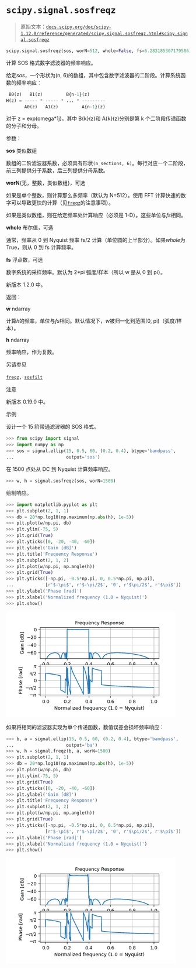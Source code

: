 # `scipy.signal.sosfreqz`

> 原始文本：[`docs.scipy.org/doc/scipy-1.12.0/reference/generated/scipy.signal.sosfreqz.html#scipy.signal.sosfreqz`](https://docs.scipy.org/doc/scipy-1.12.0/reference/generated/scipy.signal.sosfreqz.html#scipy.signal.sosfreqz)

```py
scipy.signal.sosfreqz(sos, worN=512, whole=False, fs=6.283185307179586)
```

计算 SOS 格式数字滤波器的频率响应。

给定*sos*，一个形状为(n, 6)的数组，其中包含数字滤波器的二阶段。计算系统函数的频率响应：

```py
 B0(z)   B1(z)         B{n-1}(z)
H(z) = ----- * ----- * ... * ---------
       A0(z)   A1(z)         A{n-1}(z) 
```

对于 z = exp(omega*1j)，其中 B{k}(z)和 A{k}(z)分别是第 k 个二阶段传递函数的分子和分母。

参数：

**sos** 类似数组

数组的二阶滤波器系数，必须具有形状`(n_sections, 6)`。每行对应一个二阶段，前三列提供分子系数，后三列提供分母系数。

**worN**{无，整数，类似数组}，可选

如果是单个整数，则计算那么多频率（默认为 N=512）。使用 FFT 计算快速的数字可以导致更快的计算（见[`freqz`](https://docs.scipy.org/doc/scipy-1.12.0/reference/generated/scipy.signal.freqz.html#scipy.signal.freqz "scipy.signal.freqz")的注意事项）。

如果是类似数组，则在给定频率处计算响应（必须是 1-D）。这些单位与*fs*相同。

**whole** 布尔值，可选

通常，频率从 0 到 Nyquist 频率 fs/2 计算（单位圆的上半部分）。如果*whole*为 True，则从 0 到 fs 计算频率。

**fs** 浮点数，可选

数字系统的采样频率。默认为 2*pi 弧度/样本（所以 w 是从 0 到 pi）。

新版本 1.2.0 中。

返回：

**w** ndarray

计算*h*的频率，单位与*fs*相同。默认情况下，*w*被归一化到范围[0, pi)（弧度/样本）。

**h** ndarray

频率响应，作为复数。

另请参见

[`freqz`](https://docs.scipy.org/doc/scipy-1.12.0/reference/generated/scipy.signal.freqz.html#scipy.signal.freqz "scipy.signal.freqz")，[`sosfilt`](https://docs.scipy.org/doc/scipy-1.12.0/reference/generated/scipy.signal.sosfilt.html#scipy.signal.sosfilt "scipy.signal.sosfilt")

注意

新版本 0.19.0 中。

示例

设计一个 15 阶带通滤波器的 SOS 格式。

```py
>>> from scipy import signal
>>> import numpy as np
>>> sos = signal.ellip(15, 0.5, 60, (0.2, 0.4), btype='bandpass',
...                    output='sos') 
```

在 1500 点处从 DC 到 Nyquist 计算频率响应。

```py
>>> w, h = signal.sosfreqz(sos, worN=1500) 
```

绘制响应。

```py
>>> import matplotlib.pyplot as plt
>>> plt.subplot(2, 1, 1)
>>> db = 20*np.log10(np.maximum(np.abs(h), 1e-5))
>>> plt.plot(w/np.pi, db)
>>> plt.ylim(-75, 5)
>>> plt.grid(True)
>>> plt.yticks([0, -20, -40, -60])
>>> plt.ylabel('Gain [dB]')
>>> plt.title('Frequency Response')
>>> plt.subplot(2, 1, 2)
>>> plt.plot(w/np.pi, np.angle(h))
>>> plt.grid(True)
>>> plt.yticks([-np.pi, -0.5*np.pi, 0, 0.5*np.pi, np.pi],
...            [r'$-\pi$', r'$-\pi/2$', '0', r'$\pi/2$', r'$\pi$'])
>>> plt.ylabel('Phase [rad]')
>>> plt.xlabel('Normalized frequency (1.0 = Nyquist)')
>>> plt.show() 
```

![../../_images/scipy-signal-sosfreqz-1_00_00.png](img/31fa9c10c66cfce14cfe294600776242.png)

如果将相同的滤波器实现为单个传递函数，数值误差会损坏频率响应：

```py
>>> b, a = signal.ellip(15, 0.5, 60, (0.2, 0.4), btype='bandpass',
...                    output='ba')
>>> w, h = signal.freqz(b, a, worN=1500)
>>> plt.subplot(2, 1, 1)
>>> db = 20*np.log10(np.maximum(np.abs(h), 1e-5))
>>> plt.plot(w/np.pi, db)
>>> plt.ylim(-75, 5)
>>> plt.grid(True)
>>> plt.yticks([0, -20, -40, -60])
>>> plt.ylabel('Gain [dB]')
>>> plt.title('Frequency Response')
>>> plt.subplot(2, 1, 2)
>>> plt.plot(w/np.pi, np.angle(h))
>>> plt.grid(True)
>>> plt.yticks([-np.pi, -0.5*np.pi, 0, 0.5*np.pi, np.pi],
...            [r'$-\pi$', r'$-\pi/2$', '0', r'$\pi/2$', r'$\pi$'])
>>> plt.ylabel('Phase [rad]')
>>> plt.xlabel('Normalized frequency (1.0 = Nyquist)')
>>> plt.show() 
```

![../../_images/scipy-signal-sosfreqz-1_01_00.png](img/71facdf79e27432faa5cfdf248e1255a.png)
